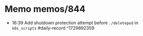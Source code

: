 # Memo memos/844
- 16:39 Add shutdown protection attempt before `./deletepod` in `k8s_scripts` #daily-record ^1729892359
